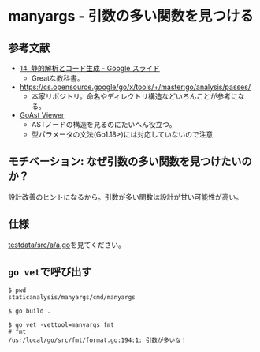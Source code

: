 # manyargs - 引数の多い関数を見つける

## 参考文献

- [14. 静的解析とコード生成 - Google スライド](https://docs.google.com/presentation/d/1I4pHnzV2dFOMbRcpA-XD0TaLcX6PBKpls6WxGHoMjOg/edit#slide=id.g80ffbfd5e3_0_168)
  - Greatな教科書。
- https://cs.opensource.google/go/x/tools/+/master:go/analysis/passes/
  - 本家リポジトリ。命名やディレクトリ構造などいろんことが参考になる。
- [GoAst Viewer](https://yuroyoro.github.io/goast-viewer/)
  - ASTノードの構造を見るのにたいへん役立つ。
  - 型パラメータの文法(Go1.18>)には対応していないので注意

## モチベーション: なぜ引数の多い関数を見つけたいのか？

設計改善のヒントになるから。引数が多い関数は設計が甘い可能性が高い。

## 仕様

[testdata/src/a/a.go](./testdata/src/a/a.go)を見てください。

## `go vet`で呼び出す

```
$ pwd
staticanalysis/manyargs/cmd/manyargs

$ go build .

$ go vet -vettool=manyargs fmt
# fmt
/usr/local/go/src/fmt/format.go:194:1: 引数が多いな！
```

